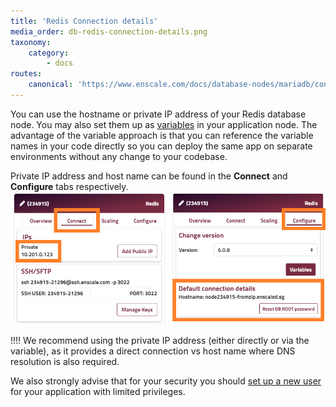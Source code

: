 ```yaml
---
title: 'Redis Connection details'
media_order: db-redis-connection-details.png
taxonomy:
    category:
        - docs
routes:
    canonical: 'https://www.enscale.com/docs/database-nodes/mariadb/connection-details'
---
```


You can use the hostname or private IP address of your Redis database node. You may also set them up as [variables](/features/environment-variables) in your application node. The advantage of the variable approach is that you can reference the variable names in your code directly so you can deploy the same app on separate environments without any change to your codebase.

Private IP address and host name can be found in the **Connect** and **Configure** tabs respectively.
![](db-redis-connection-details.png)

!!!! We recommend using the private IP address (either directly or via the variable), as it provides a direct connection vs host name where DNS resolution is also required.

We also strongly advise that for your security you should [set up a new user](https://redis.io/topics/acl) for your application with limited privileges.